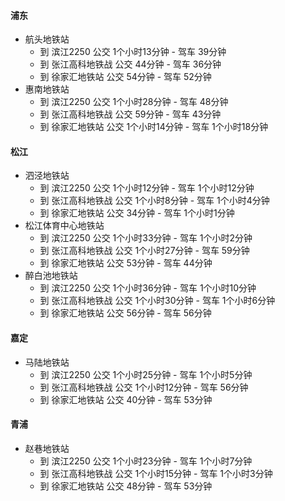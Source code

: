 #### 浦东
* 航头地铁站
  - 到 滨江2250 公交 1个小时13分钟 - 驾车 39分钟
  - 到 张江高科地铁战 公交 44分钟 - 驾车 36分钟
  - 到 徐家汇地铁站 公交 54分钟 - 驾车 52分钟
* 惠南地铁站
  - 到 滨江2250 公交 1个小时28分钟 - 驾车 48分钟
  - 到 张江高科地铁战 公交 59分钟 - 驾车 43分钟
  - 到 徐家汇地铁站 公交 1个小时14分钟 - 驾车 1个小时18分钟
#### 松江
* 泗泾地铁站
  - 到 滨江2250 公交 1个小时12分钟 - 驾车 1个小时12分钟
  - 到 张江高科地铁战 公交 1个小时8分钟 - 驾车 1个小时4分钟
  - 到 徐家汇地铁站 公交 34分钟 - 驾车 1个小时1分钟
* 松江体育中心地铁站
  - 到 滨江2250 公交 1个小时33分钟 - 驾车 1个小时2分钟
  - 到 张江高科地铁战 公交 1个小时27分钟 - 驾车 59分钟
  - 到 徐家汇地铁站 公交 53分钟 - 驾车 44分钟
* 醉白池地铁站
  - 到 滨江2250 公交 1个小时36分钟 - 驾车 1个小时10分钟
  - 到 张江高科地铁战 公交 1个小时30分钟 - 驾车 1个小时6分钟
  - 到 徐家汇地铁站 公交 56分钟 - 驾车 56分钟
#### 嘉定
* 马陆地铁站
  - 到 滨江2250 公交 1个小时25分钟 - 驾车 1个小时5分钟
  - 到 张江高科地铁战 公交 1个小时12分钟 - 驾车 56分钟
  - 到 徐家汇地铁站 公交 40分钟 - 驾车 53分钟
#### 青浦
* 赵巷地铁站
  - 到 滨江2250 公交 1个小时23分钟 - 驾车 1个小时7分钟
  - 到 张江高科地铁战 公交 1个小时15分钟 - 驾车 1个小时3分钟
  - 到 徐家汇地铁站 公交 48分钟 - 驾车 53分钟
